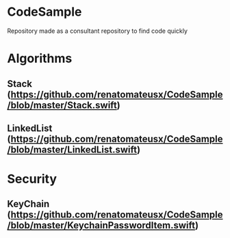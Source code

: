 # CodeSample
Repository made as a consultant repository to find code quickly

# Algorithms

## Stack (https://github.com/renatomateusx/CodeSample/blob/master/Stack.swift)
## LinkedList (https://github.com/renatomateusx/CodeSample/blob/master/LinkedList.swift)


# Security

## KeyChain (https://github.com/renatomateusx/CodeSample/blob/master/KeychainPasswordItem.swift)
